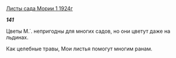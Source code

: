 [Листы сада Мории 1 1924г](https://127.0.0.1:4002/agni/1924)

___141___

Цветы М.˙. непригодны для многих садов, но они цветут даже на льдинах.   

Как целебные травы, Мои листья помогут многим ранам.   

